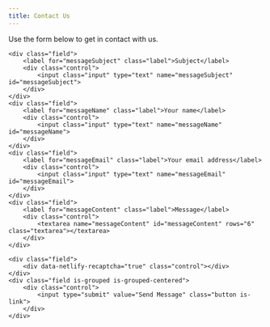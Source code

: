 ```yaml
---
title: Contact Us
---
```


Use the form below to get in contact with us. 

<form method="POST" name="Contact" data-netlify="true">

    <div class="field">
        <label for="messageSubject" class="label">Subject</label>
        <div class="control">
            <input class="input" type="text" name="messageSubject" id="messageSubject">
        </div>
    </div>
    <div class="field">
        <label for="messageName" class="label">Your name</label>
        <div class="control">
            <input class="input" type="text" name="messageName" id="messageName">
        </div>
    </div>
    <div class="field">
        <label for="messageEmail" class="label">Your email address</label>
        <div class="control">
            <input class="input" type="text" name="messageEmail" id="messageEmail">
        </div>
    </div>
    <div class="field">
        <label for="messageContent" class="label">Message</label>
        <div class="control">
            <textarea name="messageContent" id="messageContent" rows="6" class="textarea"></textarea>
        </div>
    </div>

    <div class="field">
        <div data-netlify-recaptcha="true" class="control"></div>
    </div>
    <div class="field is-grouped is-grouped-centered">
        <div class="control">
            <input type="submit" value="Send Message" class="button is-link">
        </div>
    </div>
</form>
